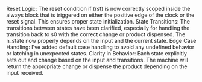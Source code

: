 Reset Logic: The reset condition if (rst) is now correctly scoped inside the always block that is triggered on either the positive edge of the clock or the reset signal. This ensures proper state initialization.
State Transitions: The transitions between states have been clarified, especially for handling the transition back to s0 with the correct change or product dispensed. The n_state now properly depends on the input and the current state.
Edge Case Handling: I've added default case handling to avoid any undefined behavior or latching in unexpected states.
Clarity in Behavior: Each state explicitly sets out and change based on the input and transitions. The machine will return the appropriate change or dispense the product depending on the input received.
